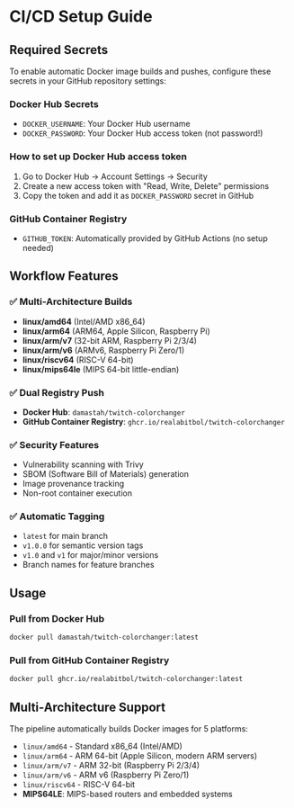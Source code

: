 # CI/CD Setup Guide

## Required Secrets

To enable automatic Docker image builds and pushes, configure these secrets in your GitHub repository settings:

### Docker Hub Secrets

- `DOCKER_USERNAME`: Your Docker Hub username
- `DOCKER_PASSWORD`: Your Docker Hub access token (not password!)

### How to set up Docker Hub access token

1. Go to Docker Hub → Account Settings → Security
2. Create a new access token with "Read, Write, Delete" permissions
3. Copy the token and add it as `DOCKER_PASSWORD` secret in GitHub

### GitHub Container Registry

- `GITHUB_TOKEN`: Automatically provided by GitHub Actions (no setup needed)

## Workflow Features

### ✅ Multi-Architecture Builds

- **linux/amd64** (Intel/AMD x86_64)
- **linux/arm64** (ARM64, Apple Silicon, Raspberry Pi)
- **linux/arm/v7** (32-bit ARM, Raspberry Pi 2/3/4)
- **linux/arm/v6** (ARMv6, Raspberry Pi Zero/1)
- **linux/riscv64** (RISC-V 64-bit)
- **linux/mips64le** (MIPS 64-bit little-endian)

### ✅ Dual Registry Push

- **Docker Hub**: `damastah/twitch-colorchanger`
- **GitHub Container Registry**: `ghcr.io/realabitbol/twitch-colorchanger`

### ✅ Security Features

- Vulnerability scanning with Trivy
- SBOM (Software Bill of Materials) generation
- Image provenance tracking
- Non-root container execution

### ✅ Automatic Tagging

- `latest` for main branch
- `v1.0.0` for semantic version tags
- `v1.0` and `v1` for major/minor versions
- Branch names for feature branches

## Usage

### Pull from Docker Hub

```bash
docker pull damastah/twitch-colorchanger:latest
```

### Pull from GitHub Container Registry

```bash
docker pull ghcr.io/realabitbol/twitch-colorchanger:latest
```

## Multi-Architecture Support

The pipeline automatically builds Docker images for 5 platforms:

- `linux/amd64` - Standard x86_64 (Intel/AMD)
- `linux/arm64` - ARM 64-bit (Apple Silicon, modern ARM servers)
- `linux/arm/v7` - ARM 32-bit (Raspberry Pi 2/3/4)
- `linux/arm/v6` - ARM v6 (Raspberry Pi Zero/1)
- `linux/riscv64` - RISC-V 64-bit
- **MIPS64LE**: MIPS-based routers and embedded systems
